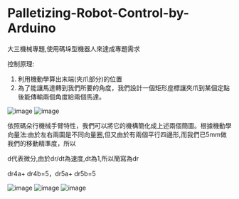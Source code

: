 # Palletizing-Robot-Control-by-Arduino
大三機械專題,使用碼垛型機器人來達成專題需求

控制原理:
1.	利用機動學算出末端(夾爪部分)的位置
2.	為了能讓馬達轉到我們所要的角度，我們設計一個矩形座標讓夾爪到某個定點後能傳輸兩個角度給兩個馬達。

![image](https://user-images.githubusercontent.com/80392504/166496154-04a080a4-457e-47b6-baa6-70865a2ccd76.png) 
![image](https://user-images.githubusercontent.com/80392504/166496188-7e3116a4-0c56-44df-86f3-a2a8f6305cdd.png)

依照碼朵行機械手臂特性，我們可以將它的機構簡化成上述兩個簡圖。根據機動學向量法:由於左右兩圖是不同向量圈,但又由於有兩個平行四邊形,而我們已5mm做我們的移動精準度，所以

d代表微分,由於dr/dt為速度,dt為1,所以簡寫為dr

dr4a+ dr4b=5，dr5a+ dr5b=5

![image](https://user-images.githubusercontent.com/80392504/166499668-df4b9619-980a-4fbf-8b7d-4c1ec9131449.png)
![image](https://user-images.githubusercontent.com/80392504/166499710-d1e42c9e-3caf-433f-a2b4-34d2fea7df68.png)
![image](https://user-images.githubusercontent.com/80392504/166499750-f25413cf-6c9a-4fff-b95f-2e2252a33e44.png)
